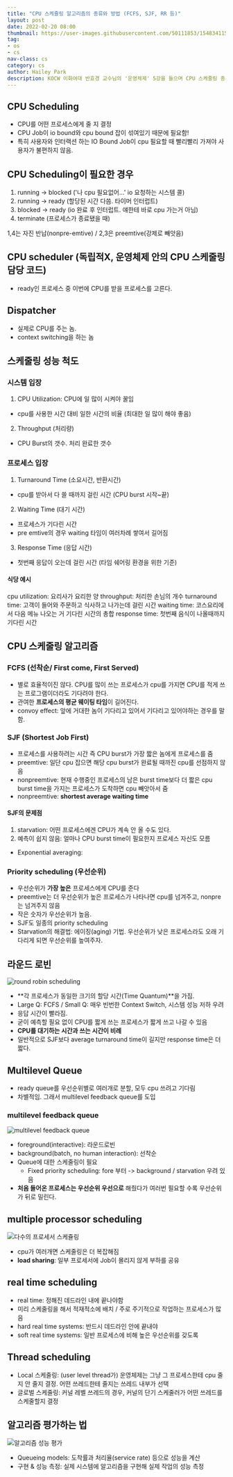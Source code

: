 ```yaml
---
title: "CPU 스케쥴링 알고리즘의 종류와 방법 (FCFS, SJF, RR 등)"
layout: post
date: 2022-02-20 08:00
thumbnail: https://user-images.githubusercontent.com/50111853/154834115-4b900873-d810-4c8b-bff2-173cbb397a53.png
tag:
- os
- cs
nav-class: cs
category: cs
author: Hailey Park
description: KOCW 이화여대 반효경 교수님의 '운영체제' 5강을 들으며 CPU 스케줄링 종류와 방법에 대해 배운다.
---
```


## CPU Scheduling

- CPU를 어떤 프로세스에게 줄 지 결정
- CPU Job이 io bound와 cpu bound 잡이 섞여있기 때문에 필요함!
- 특히 사용자와 인터랙션 하는 IO Bound Job이 cpu 필요할 때 빨리빨리 가져야 사용자가 불편하지 않음.

## CPU Scheduling이 필요한 경우

1. running -> blocked ('나 cpu 필요없어...' io 요청하는 시스템 콜)
2. running -> ready (할당된 시간 다씀. 타이머 인터럽트)
3. blocked -> ready (io 완료 후 인터럽트. 얘한테 바로 cpu 가는거 아님)
4. terminate (프로세스가 종료됐을 때)

1,4는 자진 반납(nonpre-emtive) / 2,3은 preemtive(강제로 빼앗음)

## CPU scheduler (독립적X, 운영체제 안의 CPU 스케줄링 담당 코드)

- ready인 프로세스 중 이번에 CPU를 받을 프로세스를 고른다.

## Dispatcher

- 실제로 CPU를 주는 놈.
- context switching을 하는 놈

## 스케줄링 성능 척도

### 시스템 입장

1. CPU Utilization: CPU에 일 많이 시켜야 꿀임
  - cpu를 사용한 시간 대비 일한 시간의 비율 (최대한 일 많이 해야 좋음)
2. Throughput (처리량)
  - CPU Burst의 갯수. 처리 완료한 갯수  

### 프로세스 입장

1. Turnaround Time (소요시간, 반환시간)  
  - cpu를 받아서 다 쓸 때까지 걸린 시간 (CPU burst 시작~끝)
2. Waiting Time (대기 시간)
  - 프로세스가 기다린 시간
  - pre emtive의 경우 waiting 타임이 여러차례 쌓여서 길어짐
3. Response Time (응답 시간)
  - 첫번째 응답이 오는데 걸린 시간 (타임 쉐어링 환경을 위한 기준)

#### 식당 예시

cpu utilization: 요리사가 요리한 양
throughput: 처리한 손님의 개수
turnaround time: 고객이 들어와 주문하고 식사하고 나가는데 걸린 시간
waiting time: 코스요리에서 다음 메뉴 나오는 거 기다린 시간의 총합
response time: 첫번째 음식이 나올때까지 기다린 시간

## CPU 스케줄링 알고리즘

### FCFS (선착순/ First come, First Served)

- 별로 효율적이진 않다. CPU를 많이 쓰는 프로세스가 cpu를 가지면 CPU를 적게 쓰는 프로그램이더라도 기다려야 한다.
- 관여한 **프로세스의 평균 웨이팅 타임**이 길어진다.
- convoy effect: 앞에 거대한 놈이 기다리고 있어서 기다리고 있어야하는 경우를 말함.

### SJF (Shortest Job First)

- 프로세스를 사용하려는 시간 즉 CPU burst가 가장 짧은 놈에게 프로세스를 줌
- preemtive: 일단 cpu 잡으면 해당 cpu burst가 완료될 때까진 cpu를 선점하지 않음
- nonpreemtive: 현재 수행중인 프로세스의 남은 burst time보다 더 짧은 cpu burst time을 가지는 프로세스가 도착하면 cpu 빼앗아서 줌
- nonpreemtive: **shortest average waiting time**

#### SJF의 문제점

1. starvation: 어떤 프로세스에겐 CPU가 계속 안 올 수도 있다. 
2. 예측이 쉽지 않음: 얼마나 CPU burst time이 필요한지 프로세스 자신도 모름
  - Exponential averaging: 


### Priority scheduling (우선순위)

- 우선순위가 **가장 높은** 프로세스에게 CPU를 준다
- preemtive는 더 우선순위가 높은 프로세스가 나타나면 cpu를 넘겨주고, nonpre는 넘겨주지 않음
- 작은 숫자가 우선순위가 높음.
- SJF도 일종의 priority scheduling
- Starvation의 해결법: 에이징(aging) 기법. 우선순위가 낮은 프로세스라도 오래 기다리게 되면 우선순위를 높여주자.

## 라운드 로빈

![round robin scheduling](https://user-images.githubusercontent.com/50111853/154834115-4b900873-d810-4c8b-bff2-173cbb397a53.png)

- **각 프로세스가 동일한 크기의 할당 시간(Time Quantum)**을 가짐.
- Large Q: FCFS / Small Q: 매우 빈번한 Context Switch, 시스템 성능 저하 우려
- 응답 시간이 빨라짐.
- 굳이 예측할 필요 없이 CPU를 짧게 쓰는 프로세스가 짧게 쓰고 나갈 수 있음
- **CPU를 대기하는 시간과 쓰는 시간이 비례**
- 일반적으로 SJF보다 average turnaround time이 길지만 response time은 더 짧다.

## Multilevel Queue

- ready queue를 우선순위별로 여러개로 분할, 모두 cpu 쓰려고 기다림
- 차별적임. 그래서 multilevel feedback queue를 도입

### multilevel feedback queue

![multilevel feedback queue](https://user-images.githubusercontent.com/50111853/154834381-cc5b1e4b-79d5-4a24-bbec-9f2cbfa6b1f2.png)

- foreground(interactive): 라운드로빈
- background(batch, no human interaction): 선착순
- Queue에 대한 스케줄링이 필요
  - Fixed priority scheduling: fore 부터 -> background / starvation 우려 있음
- **처음 들어온 프로세스는 우선순위 우선으로** 해줬다가 여러번 필요할 수록 우선순위가 뒤로 밀린다.

## multiple processor scheduling

![다수의 프로세서 스케쥴링](https://user-images.githubusercontent.com/50111853/154839986-bc4d10c5-9745-4d89-8aa7-803fd6b825da.png)

- cpu가 여러개면 스케줄링은 더 복잡해짐
- **load sharing**: 일부 프로세서에 Job이 몰리지 않게 부하를 공유

## real time scheduling

- real time: 정해진 데드라인 내에 끝나야함
- 미리 스케줄링을 해서 적재적소에 배치 / 주로 주기적으로 작업하는 프로세스가 많음
- hard real time systems: 반드시 데드라인 안에 끝내야
- soft real time systems: 일반 프로세스에 비해 높은 우선순위를 갖도록

## Thread scheduling

- Local 스케줄링: (user level thread가) 운영체제는 그냥 그 프로세스한테 cpu 줄지 안 줄지 결정. 어떤 쓰레드한테 줄지는 쓰레드 내부가 선택 
- 글로벌 스케줄링: 커널 레벨 쓰레드의 경우, 커널의 단기 스케줄러가 어떤 쓰레드를 스케줄할지 결정

## 알고리즘 평가하는 법

![알고리즘 성능 평가](https://user-images.githubusercontent.com/50111853/154840176-a16412ec-636c-4366-8531-7feb11dcfc8b.png)

- Queueing models: 도착률과 처리율(service rate) 등으로 성능을 계산
- 구현 & 성능 측정: 실제 시스템에 알고리즘을 구현해 실제 작업의 성능 측정
